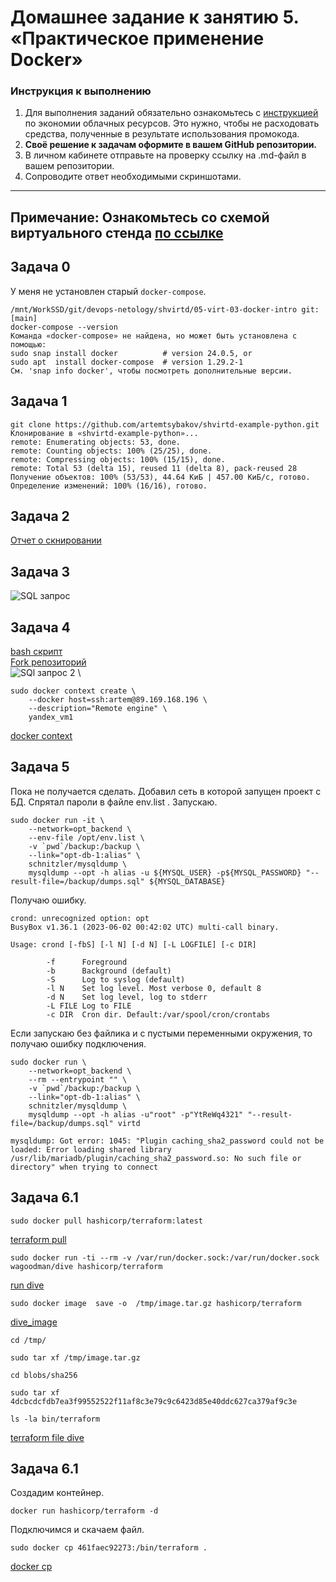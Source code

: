 # Домашнее задание к занятию 5. «Практическое применение Docker»

### Инструкция к выполнению

1. Для выполнения заданий обязательно ознакомьтесь с [инструкцией](https://github.com/netology-code/devops-materials/blob/master/cloudwork.MD) по экономии облачных ресурсов. Это нужно, чтобы не расходовать средства, полученные в результате использования промокода.
2. **Своё решение к задачам оформите в вашем GitHub репозитории.**
3. В личном кабинете отправьте на проверку ссылку на .md-файл в вашем репозитории.
4. Сопроводите ответ необходимыми скриншотами.

---
## Примечание: Ознакомьтесь со схемой виртуального стенда [по ссылке](https://github.com/netology-code/shvirtd-example-python/blob/main/schema.pdf)

## Задача 0
У меня не установлен старый `docker-compose`.
```text
/mnt/WorkSSD/git/devops-netology/shvirtd/05-virt-03-docker-intro git:[main]
docker-compose --version
Команда «docker-compose» не найдена, но может быть установлена с помощью:
sudo snap install docker          # version 24.0.5, or
sudo apt  install docker-compose  # version 1.29.2-1
См. 'snap info docker', чтобы посмотреть дополнительные версии.
```
## Задача 1
```text
git clone https://github.com/artemtsybakov/shvirtd-example-python.git
Клонирование в «shvirtd-example-python»...
remote: Enumerating objects: 53, done.
remote: Counting objects: 100% (25/25), done.
remote: Compressing objects: 100% (15/15), done.
remote: Total 53 (delta 15), reused 11 (delta 8), pack-reused 28
Получение объектов: 100% (53/53), 44.64 КиБ | 457.00 КиБ/с, готово.
Определение изменений: 100% (16/16), готово.
```

## Задача 2
[Отчет о скнировании](vulnerabilities.csv)

## Задача 3
![SQL запрос](./png/mysql.png)

## Задача 4

[bash скрипт](https://github.com/artemtsybakov/shvirtd-example-python/blob/main/bash.sh) \
[Fork репозиторий](https://github.com/artemtsybakov/shvirtd-example-python/tree/main) \
![SQl запрос 2](./png/yacloud_mysql.png) \
```shell
sudo docker context create \
    --docker host=ssh:artem@89.169.168.196 \
    --description="Remote engine" \
    yandex_vm1
```
[docker context](./png/docker_context.png)

## Задача 5
Пока не получается сделать. 
Добавил сеть в которой запущен проект с БД. Спрятал пароли в файле env.list . Запускаю.
```text
sudo docker run -it \
    --network=opt_backend \
    --env-file /opt/env.list \
    -v `pwd`/backup:/backup \
    --link="opt-db-1:alias" \
    schnitzler/mysqldump \
    mysqldump --opt -h alias -u ${MYSQL_USER} -p${MYSQL_PASSWORD} "--result-file=/backup/dumps.sql" ${MYSQL_DATABASE}
```
Получаю ошибку.
```text
crond: unrecognized option: opt
BusyBox v1.36.1 (2023-06-02 00:42:02 UTC) multi-call binary.

Usage: crond [-fbS] [-l N] [-d N] [-L LOGFILE] [-c DIR]

        -f      Foreground
        -b      Background (default)
        -S      Log to syslog (default)
        -l N    Set log level. Most verbose 0, default 8
        -d N    Set log level, log to stderr
        -L FILE Log to FILE
        -c DIR  Cron dir. Default:/var/spool/cron/crontabs
```
Если запускаю без файлика и с пустыми переменными окружения, то получаю ошибку подключения.
```text
sudo docker run \
    --network=opt_backend \
    --rm --entrypoint "" \
    -v `pwd`/backup:/backup \
    --link="opt-db-1:alias" \
    schnitzler/mysqldump \
    mysqldump --opt -h alias -u"root" -p"YtReWq4321" "--result-file=/backup/dumps.sql" virtd
```
```text
mysqldump: Got error: 1045: "Plugin caching_sha2_password could not be loaded: Error loading shared library /usr/lib/mariadb/plugin/caching_sha2_password.so: No such file or directory" when trying to connect
```
## Задача 6.1
```shell
sudo docker pull hashicorp/terraform:latest
```
[terraform pull](./png/terraform%20pull%20image.png)
```shell
sudo docker run -ti --rm -v /var/run/docker.sock:/var/run/docker.sock wagoodman/dive hashicorp/terraform
```
[run dive](./png/run_dive.png)

```shell
sudo docker image  save -o  /tmp/image.tar.gz hashicorp/terraform
```
[dive_image](./png/dive_image.png)
```shell
cd /tmp/
```
```shell
sudo tar xf /tmp/image.tar.gz
```
```shell
cd blobs/sha256
```
```shell
sudo tar xf 4dcbcdcfdb7ea3f99552522f11af8c3e79c9c6423d85e40ddc627ca379af9c3e
```
```shell
ls -la bin/terraform
```
[terraform file dive](./png/terraform_file_dive.png) 

## Задача 6.1
Создадим контейнер.
```shell
docker run hashicorp/terraform -d
```
Подключимся и скачаем файл.
```shell
sudo docker cp 461faec92273:/bin/terraform .
```
[docker cp](./png/docker_cp.png)